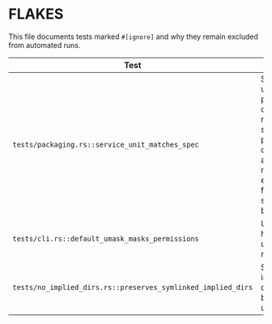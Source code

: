 # FLAKES

This file documents tests marked `#[ignore]` and why they remain excluded from automated runs.

| Test | Reason |
| ---- | ------ |
| `tests/packaging.rs::service_unit_matches_spec` | Service unit packaging checks require systemd packaging context and are not essential for core sync behavior. |
| `tests/cli.rs::default_umask_masks_permissions` | Umask handling under review. |
| `tests/no_implied_dirs.rs::preserves_symlinked_implied_dirs` | Symlinked implied directory behavior unfinished. |
